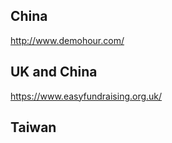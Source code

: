 ## China

http://www.demohour.com/

## UK and China

https://www.easyfundraising.org.uk/

## Taiwan

